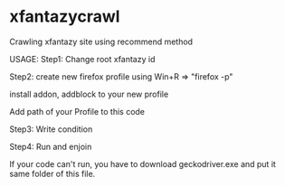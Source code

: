 # xfantazycrawl
Crawling xfantazy site using recommend method

USAGE: 
Step1: Change root xfantazy id

Step2: create new firefox profile using Win+R => "firefox -p"

install addon, addblock to your new profile

Add path of your Profile to this code
       
Step3: Write condition

Step4: Run and enjoin

If your code can't run, you have to download geckodriver.exe and put it same folder of this file.

